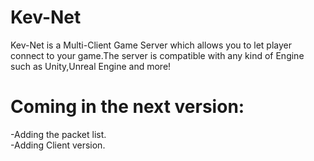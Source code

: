 # Kev-Net
Kev-Net is a Multi-Client Game Server which allows you to let player connect to your game.The server is compatible with any kind of Engine such as Unity,Unreal Engine and more!

# Coming in the next version:
-Adding the packet list.<br />
-Adding Client version.<br />
